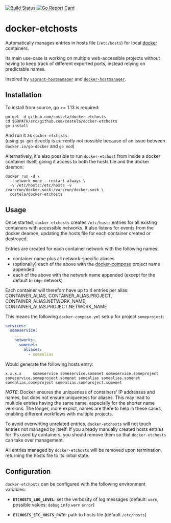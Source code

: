 [![Build Status](https://travis-ci.org/costela/docker-etchosts.svg?branch=master)](https://travis-ci.org/costela/docker-etchosts)
[![Go Report Card](https://goreportcard.com/badge/github.com/costela/docker-etchosts)](https://goreportcard.com/report/github.com/costela/docker-etchosts)

# docker-etchosts

Automatically manages entries in hosts file (`/etc/hosts`) for local [docker](https://docker.io/) containers.

Its main use-case is working on multiple web-accessible projects without having to keep track of different exported ports, instead relying on predictable names.

Inspired by [`vagrant-hostmanager`](https://github.com/devopsgroup-io/vagrant-hostmanager) and [`docker-hostmanager`](https://github.com/iamluc/docker-hostmanager).

## Installation

To install from source, go >= 1.13 is required:
```
go get -d github.com/costela/docker-etchosts
cd $GOPATH/src/github.com/costela/docker-etchosts
go install
```
And run it as `docker-etchosts`.  
(using `go get` directly is currently not possible because of an issue between `docker.io/go-docker` and `go mod`)

Alternatively, it's also possible to run `docker-etchost` from inside a docker container itself, giving it access to both the hosts file and the docker daemon:
```
docker run -d \
  --network none --restart always \
  -v /etc/hosts:/etc/hosts -v /var/run/docker.sock:/var/run/docker.sock \
  costela/docker-etchosts
```

## Usage

Once started, `docker-etchosts` creates `/etc/hosts` entries for all existing containers with accessible networks. It also listens for events from the docker deamon, updating the hosts file for each container created or destroyed.

Entries are created for each container network with the following names:
- container name plus all network-specific aliases
- (optionally) each of the above with the [docker-compose](https://github.com/docker/compose) project name appended
- each of the above with the network name appended (except for the default `bridge` network)

Each container will thereforr have up to 4 entries per alias: CONTAINER_ALIAS, CONTAINER_ALIAS.PROJECT, CONTAINER_ALIAS.NETWORK_NAME, CONTAINER_ALIAS.PROJECT.NETWORK_NAME

This means the following `docker-compose.yml` setup for project `someproject`:
```yaml
services:
  someservice:
    ...
    networks:
      somenet:
        aliases:
          - somealias
```
Would generate the following hosts entry:
```
x.x.x.x     someservice someservice.somenet someservice.someproject someservice.someproject.somenet somealias somealias.somenet somealias.someproject somealias.someproject.somenet
```

_NOTE_: Docker ensures the uniqueness of containers' IP addresses and names, but does not ensure uniqueness for aliases. This may lead to multiple entries having the same name, especially for the shorter name versions. The longer, more explict, names are there to help in these cases, enabling different workflows with multiple projects.

To avoid overwriting unrelated entries, `docker-etchosts` will not touch entries not managed by itself. If you already manually created hosts entries for IPs used by containers, you should remove them so that `docker-etchosts` can take over management.

All entries managed by `docker-etchosts` will be removed upon termination, returning the hosts file to its initial state.

## Configuration

`docker-etchosts` can be configured with the following environment variables:

- **`ETCHOSTS_LOG_LEVEL`**: set the verbosity of log messages (default: `warn`, possible values: `debug` `info` `warn` `error`)

- **`ETCHOSTS_ETC_HOSTS_PATH`**: path to hosts file (default `/etc/hosts`)
